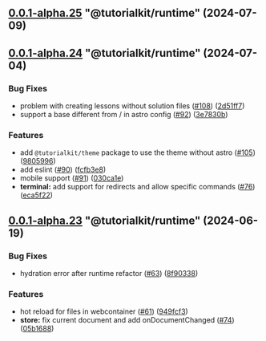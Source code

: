 ## [0.0.1-alpha.25](https://github.com/stackblitz/tutorialkit/compare/0.0.1-alpha.24...0.0.1-alpha.25) "@tutorialkit/runtime" (2024-07-09)



## [0.0.1-alpha.24](https://github.com/stackblitz/tutorialkit/compare/0.0.1-alpha.23...0.0.1-alpha.24) "@tutorialkit/runtime" (2024-07-04)


### Bug Fixes

* problem with creating lessons without solution files ([#108](https://github.com/stackblitz/tutorialkit/issues/108)) ([2d51ff7](https://github.com/stackblitz/tutorialkit/commit/2d51ff713688e34cf3e6140ff4ac4df2a574f6a4))
* support a base different from / in astro config ([#92](https://github.com/stackblitz/tutorialkit/issues/92)) ([3e7830b](https://github.com/stackblitz/tutorialkit/commit/3e7830be7ed1fda9598c569eaad9878aa9d10156))


### Features

* add `@tutorialkit/theme` package to use the theme without astro ([#105](https://github.com/stackblitz/tutorialkit/issues/105)) ([9805996](https://github.com/stackblitz/tutorialkit/commit/9805996a4211a1c8a3e1bfbbd958a27f1957d4d7))
* add eslint ([#90](https://github.com/stackblitz/tutorialkit/issues/90)) ([fcfb3e8](https://github.com/stackblitz/tutorialkit/commit/fcfb3e8109b5be1ef59ac2bfd8efd4db8e635e34))
* mobile support ([#91](https://github.com/stackblitz/tutorialkit/issues/91)) ([030ca1e](https://github.com/stackblitz/tutorialkit/commit/030ca1ee688f75f6e59ae25a1b2433823ade384f))
* **terminal:** add support for redirects and allow specific commands ([#76](https://github.com/stackblitz/tutorialkit/issues/76)) ([eca5f22](https://github.com/stackblitz/tutorialkit/commit/eca5f22e3120c4d59349f416322b990d37cb0c15))



## [0.0.1-alpha.23](https://github.com/stackblitz/tutorialkit/compare/0.0.1-alpha.22...0.0.1-alpha.23) "@tutorialkit/runtime" (2024-06-19)


### Bug Fixes

* hydration error after runtime refactor ([#63](https://github.com/stackblitz/tutorialkit/issues/63)) ([8f90338](https://github.com/stackblitz/tutorialkit/commit/8f9033816cd122be49ade2b85e0040469ed9fb1c))


### Features

* hot reload for files in webcontainer ([#61](https://github.com/stackblitz/tutorialkit/issues/61)) ([949fcf3](https://github.com/stackblitz/tutorialkit/commit/949fcf3438e3bf17902d753089372fbc03911136))
* **store:** fix current document and add onDocumentChanged ([#74](https://github.com/stackblitz/tutorialkit/issues/74)) ([05b1688](https://github.com/stackblitz/tutorialkit/commit/05b1688718ab6e8d7d55c09e892c7f1faef9116e))



